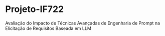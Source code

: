 # Projeto-IF722
Avaliação do Impacto de Técnicas Avançadas de Engenharia de Prompt na Elicitação de Requisitos Baseada em LLM
